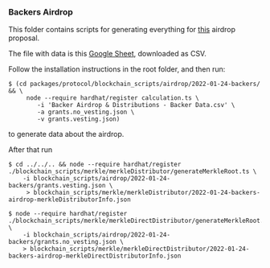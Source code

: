 ### Backers Airdrop

This folder contains scripts for generating everything for
[this](https://gov.goldfinch.finance/t/retroactive-backer-distribution-proposal-4-same-as-3-with-ammendment/505) airdrop proposal.

The file with data is this [Google Sheet](https://docs.google.com/spreadsheets/d/1zYEHLx1lOQSEfBSyCp1WFWIPKon4PD5kF4dod7Bhl4I/edit#gid=645166810), downloaded as CSV.

Follow the installation instructions in the root folder, and then run:

```shell
$ (cd packages/protocol/blockchain_scripts/airdrop/2022-01-24-backers/ && \
     node --require hardhat/register calculation.ts \
        -i 'Backer Airdrop & Distributions - Backer Data.csv' \
        -a grants.no_vesting.json \
        -v grants.vesting.json)
```

to generate data about the airdrop.

After that run

```shell
$ cd ../../.. && node --require hardhat/register ./blockchain_scripts/merkle/merkleDistributor/generateMerkleRoot.ts \
    -i blockchain_scripts/airdrop/2022-01-24-backers/grants.vesting.json \
     > blockchain_scripts/merkle/merkleDistributor/2022-01-24-backers-airdrop-merkleDistributorInfo.json

$ node --require hardhat/register ./blockchain_scripts/merkle/merkleDirectDistributor/generateMerkleRoot.ts \
    -i blockchain_scripts/airdrop/2022-01-24-backers/grants.no_vesting.json \
    > blockchain_scripts/merkle/merkleDirectDistributor/2022-01-24-backers-airdrop-merkleDirectDistributorInfo.json
```
